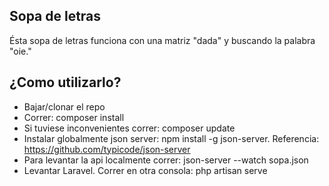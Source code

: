 ## Sopa de letras

Ésta sopa de letras funciona con una matriz "dada" y buscando la palabra "oie."


## ¿Como utilizarlo?

- Bajar/clonar el repo
- Correr: composer install
- Si tuviese inconvenientes correr: composer update
- Instalar globalmente json server: npm install -g json-server.
  Referencia: https://github.com/typicode/json-server
- Para levantar la api localmente correr: json-server --watch sopa.json
- Levantar Laravel. Correr en otra consola: php artisan serve
